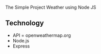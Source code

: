 The Simple Project Weather using Node JS

## Technology

-   API = openweathermap.org
-   Node.js
-   Express
